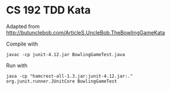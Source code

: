 CS 192 TDD Kata
===============

Adapted from http://butunclebob.com/ArticleS.UncleBob.TheBowlingGameKata

Compile with

```
javac -cp junit-4.12.jar BowlingGameTest.java  
```

Run with

```
java -cp "hamcrest-all-1.3.jar:junit-4.12.jar:." org.junit.runner.JUnitCore BowlingGameTest
```
